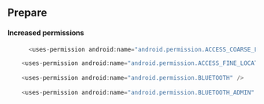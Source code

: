 

## Prepare

#### Increased permissions 

```java
	  <uses-permission android:name="android.permission.ACCESS_COARSE_LOCATION" />

    <uses-permission android:name="android.permission.ACCESS_FINE_LOCATION" />
    
    <uses-permission android:name="android.permission.BLUETOOTH" />
    
    <uses-permission android:name="android.permission.BLUETOOTH_ADMIN" />
    
```

